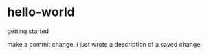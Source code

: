# hello-world
getting started

make a commit change. 
i just wrote a description of a saved change.
